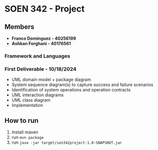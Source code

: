 # SOEN 342 - Project

## Members

- **Franco Dominguez - 40256199**
- **Ashkan Forghani - 40176561**

### Framework and Languages

### First Deliverable - 10/18/2024

- UML domain model + package diagram
- System sequence diagram(s) to capture success and failure scenarios
- Identification of system operations and operation contracts
- UML interaction diagrams
- UML class diagram
- Implementation

## How to run

1. Install maven
2. run `mvn package`
3. run `java -jar target/son342project-1.0-SNAPSHOT.jar`
